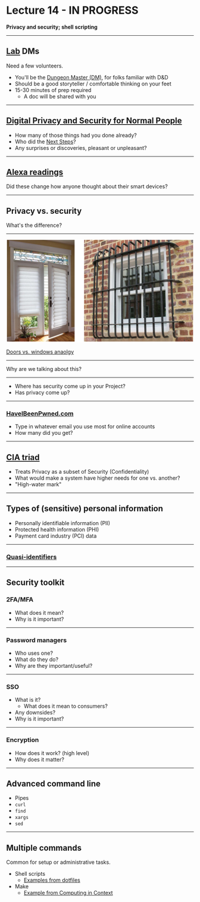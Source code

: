 # Lecture 14 - IN PROGRESS

**Privacy and security; shell scripting**

<!-- pulled from https://docs.google.com/presentation/d/1MyjF3B_EG1ysvMg9NrVCkOshOHElubYIZibXvgPucPc/edit -->

---

## [Lab](../labs/lab_14.md) DMs

Need a few volunteers.

- You'll be the [Dungeon Master (DM)](https://en.wikipedia.org/wiki/Dungeon_Master), for folks familiar with D&D
- Should be a good storyteller / comfortable thinking on your feet
- 15-30 minutes of prep required
  - A doc will be shared with you

---

## [Digital Privacy and Security for Normal People](https://personal-security.afeld.me/)

- How many of those things had you done already?
- Who did the [Next Steps](https://personal-security.afeld.me/next-steps)?
- Any surprises or discoveries, pleasant or unpleasant?

---

## [Alexa readings](../readings/week_14.md)

Did these change how anyone thought about their smart devices?

---

## Privacy vs. security

What's the difference?

---

![doors and windows](../img/doors_and_windows.png)

[Doors vs. windows anaolgy](https://privacyref.com/difference-privacy-security/)

---

Why are we talking about this?

---

- Where has security come up in your Project?
- Has privacy come up?

---

### [HaveIBeenPwned.com](https://haveibeenpwned.com/)

- Type in whatever email you use most for online accounts
- How many did you get?

---

## [CIA triad](https://www.nccoe.nist.gov/publication/1800-26/VolA/index.html#executive-summary)

- Treats Privacy as a subset of Security (Confidentiality)
- What would make a system have higher needs for one vs. another?
- "High-water mark"

---

## Types of (sensitive) personal information

- Personally identifiable information (PII)
- Protected health information (PHI)
- Payment card industry (PCI) data

---

### [Quasi-identifiers](https://en.wikipedia.org/wiki/Quasi-identifier)

---

## Security toolkit

### 2FA/MFA

- What does it mean?
- Why is it important?

---

### Password managers

- Who uses one?
- What do they do?
- Why are they important/useful?

---

### SSO

- What is it?
  - What does it mean to consumers?
- Any downsides?
- Why is it important?

---

### Encryption

- How does it work? (high level)
- Why does it matter?

---

## Advanced command line

- Pipes
- `curl`
- `find`
- `xargs`
- `sed`

---

## Multiple commands

Common for setup or administrative tasks.

- Shell scripts
  - [Examples from dotfiles](https://github.com/afeld/dotfiles/tree/main/bin)
- Make
  - [Example from Computing in Context](https://github.com/afeld/computing-in-context/blob/main/Makefile)

